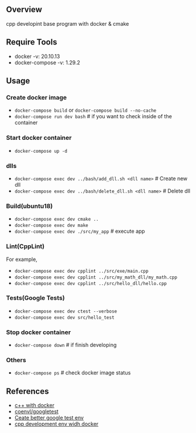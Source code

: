## Overview

cpp developint base program with docker & cmake

## Require Tools

- docker -v: 20.10.13
- docker-compose -v: 1.29.2

## Usage

### Create docker image

- `docker-compose build` or `docker-compose build --no-cache`
- `docker-compose run dev bash`  # if you want to check inside of the container

### Start docker container

- `docker-compose up -d`

### dlls
- `docker-compose exec dev ../bash/add_dll.sh <dll name>` # Create new dll
- `docker-compose exec dev ../bash/delete_dll.sh <dll name>` # Delete dll

### Build(ubuntu18)

- `docker-compose exec dev cmake ..`
- `docker-compose exec dev make`
- `docker-compose exec dev ./src/my_app`  # execute app

### Lint(CppLint)
For example,
- `docker-compose exec dev cpplint ../src/exe/main.cpp`
- `docker-compose exec dev cpplint ../src/my_math_dll/my_math.cpp`
- `docker-compose exec dev cpplint ../src/hello_dll/hello.cpp`

### Tests(Google Tests)
- `docker-compose exec dev ctest --verbose`
- `docker-compose exec dev src/hello_test`

### Stop docker container
- `docker-compose down`  # if finish developing

### Others
- `docker-compose ps`  # check docker image status

## References

- [c++ with docker](https://qiita.com/kai_kou/items/1f4b9a45a5d4d6788649)
- [coenvl/googletest
](https://hub.docker.com/r/coenvl/googletest/dockerfile)
- [Ceate better google test env](https://www.jonki.net/entry/2016/06/15/220029)
- [cpp development env widh docker](https://qiita.com/n-jun-k2/items/1b84b5b99351fb835035)
